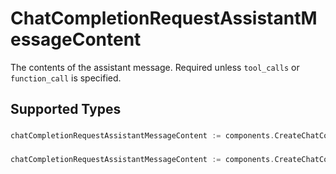 # ChatCompletionRequestAssistantMessageContent

The contents of the assistant message. Required unless `tool_calls` or `function_call` is specified.



## Supported Types

### 

```go
chatCompletionRequestAssistantMessageContent := components.CreateChatCompletionRequestAssistantMessageContentStr(string{/* values here */})
```

### 

```go
chatCompletionRequestAssistantMessageContent := components.CreateChatCompletionRequestAssistantMessageContentArrayOfChatCompletionRequestAssistantMessageContentPart([]components.ChatCompletionRequestAssistantMessageContentPart{/* values here */})
```

